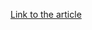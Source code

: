 [Link to the article](https://www.akamai.com/blog/security/managing-hype-events-to-delight-customers)
